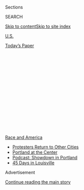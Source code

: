 <div id="app">

<div>

<div>

<div>

<div class="NYTAppHideMasthead css-1q2w90k e1suatyy0">

<div class="section css-ui9rw0 e1suatyy2">

<div class="css-eph4ug er09x8g0">

<div class="css-6n7j50">

</div>

<span class="css-1dv1kvn">Sections</span>

<div class="css-10488qs">

<span class="css-1dv1kvn">SEARCH</span>

</div>

[Skip to content](#site-content)[Skip to site
index](#site-index)

</div>

<div id="masthead-section-label" class="css-1wr3we4 eaxe0e00">

[U.S.](https://www.nytimes3xbfgragh.onion/section/us)

</div>

<div class="css-10698na e1huz5gh0">

</div>

</div>

<div id="masthead-bar-one" class="section hasLinks css-15hmgas e1csuq9d3">

<div class="css-uqyvli e1csuq9d0">

</div>

<div class="css-1uqjmks e1csuq9d1">

</div>

<div class="css-9e9ivx">

[](https://myaccount.nytimes3xbfgragh.onion/auth/login?response_type=cookie&client_id=vi)

</div>

<div class="css-1bvtpon e1csuq9d2">

[Today’s
Paper](https://www.nytimes3xbfgragh.onion/section/todayspaper)

</div>

</div>

</div>

</div>

<div data-aria-hidden="false">

<div id="site-content" data-role="main">

<div>

<div class="css-1aor85t" style="opacity:0.000000001;z-index:-1;visibility:hidden">

<div class="css-1hqnpie">

<div class="css-epjblv">

<span class="css-17xtcya">[U.S.](/section/us)</span><span class="css-x15j1o">|</span><span class="css-fwqvlz">A
Navy Veteran Had a Question for the Feds in Portland. They Beat Him in
Response.</span>

</div>

<div class="css-k008qs">

<div class="css-1iwv8en">

<span class="css-18z7m18"></span>

<div>

</div>

</div>

<span class="css-1n6z4y">https://nyti.ms/3jmBR4t</span>

<div class="css-1705lsu">

<div class="css-4xjgmj">

<div class="css-4skfbu" data-role="toolbar" data-aria-label="Social Media Share buttons, Save button, and Comments Panel with current comment count" data-testid="share-tools">

  - 
  - 
  - 
  - 
    
    <div class="css-6n7j50">
    
    </div>

  - 
  - 

</div>

</div>

</div>

</div>

</div>

</div>

<div id="NYT_TOP_BANNER_REGION" class="css-13pd83m">

<div>

<div id="styln-prism-menu-1590763508878" class="section interactive-content interactive-size-medium css-1edisqu">

<div class="css-17ih8de interactive-body">

<div id="scroll-container" class="css-1gj85ro">

[<span class="styln-title-wrap"><span class="css-1pje3qr">Race
and</span><span class="css-1pje3qr">
America</span></span>](https://www.nytimes3xbfgragh.onion/news-event/george-floyd-protests-minneapolis-new-york-los-angeles?action=click&pgtype=Article&state=default&region=TOP_BANNER&context=storylines_menu)

  - [Protesters Return to Other
    Cities](https://www.nytimes3xbfgragh.onion/2020/07/26/us/protests-portland-seattle-trump.html?action=click&pgtype=Article&state=default&region=TOP_BANNER&context=storylines_menu)
  - [Portland at the
    Center](https://www.nytimes3xbfgragh.onion/2020/07/24/us/portland-oregon-protests-white-race.html?action=click&pgtype=Article&state=default&region=TOP_BANNER&context=storylines_menu)
  - [Podcast: Showdown in
    Portland](https://www.nytimes3xbfgragh.onion/2020/07/23/podcasts/the-daily/portland-protests.html?action=click&pgtype=Article&state=default&region=TOP_BANNER&context=storylines_menu)
  - [45 Days in
    Louisville](https://www.nytimes3xbfgragh.onion/interactive/2020/07/16/us/black-lives-matter-protests-louisville-breonna-taylor.html?action=click&pgtype=Article&state=default&region=TOP_BANNER&context=storylines_menu)

</div>

</div>

</div>

</div>

</div>

<div id="top-wrapper" class="css-1sy8kpn">

<div id="top-slug" class="css-l9onyx">

Advertisement

</div>

[Continue reading the main
story](#after-top)

<div class="ad top-wrapper" style="text-align:center;height:100%;display:block;min-height:250px">

<div id="top" class="place-ad" data-position="top" data-size-key="top">

</div>

</div>

<div id="after-top">

</div>

</div>

<div>

<div id="sponsor-wrapper" class="css-1hyfx7x">

<div id="sponsor-slug" class="css-19vbshk">

Supported by

</div>

[Continue reading the main
story](#after-sponsor)

<div id="sponsor" class="ad sponsor-wrapper" style="text-align:center;height:100%;display:block">

</div>

<div id="after-sponsor">

</div>

</div>

<div class="css-186x18t">

</div>

<div class="css-1vkm6nb ehdk2mb0">

# A Navy Veteran Had a Question for the Feds in Portland. They Beat Him in Response.

</div>

The veteran said he wanted to ask the officers whether they felt their
actions violated the Constitution. Video shows them tear-gassing him and
smashing his hand with baton blows.

![<span class="css-16f3y1r e13ogyst0">Video shows federal officers
beating a Navy veteran at protests in Portland,
Ore.</span><span class="css-cch8ym"><span class="css-1dv1kvn">Credit</span><span class="css-cnj6d5 e1z0qqy90" itemprop="copyrightHolder"><span class="css-1ly73wi e1tej78p0">Credit...</span><span>The
Portland Tribune, via
Reuters</span></span></span>](https://static01.graylady3jvrrxbe.onion/images/2020/07/20/us/20UNREST-PORTLAND-VETERAN/20UNREST-PORTLAND-VETERAN-videoSixteenByNineJumbo1600-v2.jpg)

<div class="css-18e8msd">

<div class="css-vp77d3 epjyd6m0">

<div class="css-hus3qt ey68jwv0" data-aria-hidden="true">

[![John
Ismay](https://static01.graylady3jvrrxbe.onion/images/2018/07/12/multimedia/author-john-ismay/author-john-ismay-thumbLarge.png
"John Ismay")](https://www.nytimes3xbfgragh.onion/by/john-ismay)

</div>

<div class="css-1baulvz">

By [<span class="css-1baulvz last-byline" itemprop="name">John
Ismay</span>](https://www.nytimes3xbfgragh.onion/by/john-ismay)

</div>

</div>

  - 
    
    <div class="css-ld3wwf e16638kd2">
    
    Published July 20, 2020Updated July 22,
    2020
    
    </div>

  - 
    
    <div class="css-4xjgmj">
    
    <div class="css-pvvomx" data-role="toolbar" data-aria-label="Social Media Share buttons, Save button, and Comments Panel with current comment count" data-testid="share-tools">
    
      - 
      - 
      - 
      - 
        
        <div class="css-6n7j50">
        
        </div>
    
      - 
      - 
    
    </div>
    
    </div>

</div>

</div>

<div class="section meteredContent css-1r7ky0e" name="articleBody" itemprop="articleBody">

<div class="css-1fanzo5 StoryBodyCompanionColumn">

<div class="css-53u6y8">

Christopher J. David had largely ignored the protests in downtown
[Portland](https://www.nytimes3xbfgragh.onion/2020/07/21/us/portland-protests.html),
Ore., but when he saw videos of unidentified federal agents grabbing
[protesters](https://www.nytimes3xbfgragh.onion/2020/07/21/us/portland-protests.html)
off the street and throwing them into rented minivans, he felt compelled
to act.

Mr. David, a Navy veteran, said that federal agents’ use of violent
tactics against
[protesters](https://www.nytimes3xbfgragh.onion/2020/07/22/us/portland-protests-courthouse.html),
without the support of the mayor, the governor or local law enforcement,
was a violation of the oaths that agents take to support, uphold and
defend the Constitution.

And so, on Saturday, he took a bus downtown to ask the officers how they
squared their actions with that oath.

</div>

</div>

<div>

</div>

<div class="css-1fanzo5 StoryBodyCompanionColumn">

<div class="css-53u6y8">

Instead of getting an answer, Mr. David was beaten with a baton by one
federal officer as another doused him with pepper spray, [according to
video footage of the
encounter](https://twitter.com/PDXzane/status/1284726088187310080).
After he walked away from the confrontation, Mr. David was taken to a
nearby hospital, where a specialist said his right hand was broken and
would require surgery to install pins, screws and plates. He declined
pain medication.

</div>

</div>

<div class="css-1fanzo5 StoryBodyCompanionColumn">

<div class="css-53u6y8">

“I wasn’t even paying attention to the protests at all until the feds
came in,” Mr. David said in an interview on Sunday night. “That’s when I
became aware.”

</div>

</div>

<div class="css-cfo9c3">

</div>

<div class="css-1fanzo5 StoryBodyCompanionColumn">

<div class="css-53u6y8">

Protesters have been in the streets of Portland for more than 50
consecutive days, in response to the killing of George Floyd by the
police in Minneapolis. The arrival of federal officers in the city has
re-energized the demonstrations, which continued on Sunday night, with
tear gas once again deployed by U.S. agents.

Kenneth T. Cuccinelli, the acting deputy secretary for the Department of
Homeland Security, said on CNN that he was “familiar with the video”
involving Mr. David and that “maintaining an appropriate response is an
ongoing obligation.”

</div>

</div>

<div class="css-1fanzo5 StoryBodyCompanionColumn">

<div class="css-53u6y8">

Mr. David, a graduate of the U.S. Naval Academy and a former varsity
wrestler who has lived in Portland since 2006, said he had attended only
one protest before — a march for women’s rights in Washington, D.C., in
1989. As a 53-year-old man with health concerns, he said that the risk
of the coronavirus was reason enough to stay away from downtown
Portland.

“It just didn’t seem worth it to me at that point, but it reached that
threshold when I saw Pinochet-type behavior from our own government,” he
said, referring to the Chilean dictator.

With his mind made up, Mr. David grabbed a backpack with some essential
items — migraine medicine, nicotine gum, his wallet and ID cards — and
took a bus downtown, arriving near the Mark O. Hatfield U.S. Courthouse
about 8:15 p.m.

The courthouse has become [a focus of
protesters](https://www.nytimes3xbfgragh.onion/2020/07/17/us/portland-protests.html),
as well as the federal Homeland Security agents who have been dispatched
to protect it. But the response by those agents in Portland has prompted
a backlash over whether the officers are exceeding their arrest
authority and violating the rights of protesters by detaining
demonstrators in the area around the federal courthouse.

On Mr. David’s backpack were patches commemorating his time as an
officer in the Navy’s Civil Engineering Corps, serving with the
construction battalions — the famed
[Seabees](https://www.navy.mil/navydata/personnel/seabees/seabee1.html).

He also wore a heather gray sweatshirt with the word “Navy” emblazoned
in blue across the top and a ball cap for the Academy’s wrestling team.
He wanted the officers to know by sight that he was a veteran, and
someone they could talk to.

</div>

</div>

<div>

</div>

<div class="css-1fanzo5 StoryBodyCompanionColumn">

<div class="css-53u6y8">

“I identified the hell out of myself for a reason, I want to give them
pause so we could talk,” he said. “So I wanted to go down there to tell
them that I believed they were not following their oath to the
Constitution. That was my goal.”

By 10:45 p.m., Mr. David was just about to leave to return home, he
said, when some protesters began removing fencing around the courthouse
and federal officers emerged. He made his way to a clutch of federal
agents.

A video shot by Zane Sparling, a reporter with The Portland Tribune,
captured what happened next. Officers in camouflage and gas masks beat
Mr. David with batons and blasted pepper spray at his face. The shaky
cellphone video shows him briefly shoving away the hand of the officer
with the spray-can before turning around, walking away and defiantly
throwing up the middle fingers of both hands. He turned and faced the
officers again, raising his middle fingers even higher — though a strike
from a baton had just shattered his dominant right hand.

Internet users quickly called him “Captain Portland” for barely
flinching at the blows. Noting how at 6 feet 2 inches tall he towered
over the officers, some people compared him to the “Game of Thrones”
character known as the Mountain. [On
Twitter](https://twitter.com/Tazerface16), he went from having a handful
of followers before the encounter to more than 60,000 on Monday.

“My life has turned pretty dramatically weird,” he said.

Sergio Olmos, Mike Baker and Zolan Kanno-Youngs contributed reporting.

</div>

</div>

<div>

</div>

</div>

<div>

</div>

<div>

</div>

<div>

</div>

<div>

<div id="bottom-wrapper" class="css-1ede5it">

<div id="bottom-slug" class="css-l9onyx">

Advertisement

</div>

[Continue reading the main
story](#after-bottom)

<div id="bottom" class="ad bottom-wrapper" style="text-align:center;height:100%;display:block;min-height:90px">

</div>

<div id="after-bottom">

</div>

</div>

</div>

</div>

</div>

## Site Index

<div>

</div>

## Site Information Navigation

  - [© <span>2020</span> <span>The New York Times
    Company</span>](https://help.nytimes3xbfgragh.onion/hc/en-us/articles/115014792127-Copyright-notice)

<!-- end list -->

  - [NYTCo](https://www.nytco.com/)
  - [Contact
    Us](https://help.nytimes3xbfgragh.onion/hc/en-us/articles/115015385887-Contact-Us)
  - [Work with us](https://www.nytco.com/careers/)
  - [Advertise](https://nytmediakit.com/)
  - [T Brand Studio](http://www.tbrandstudio.com/)
  - [Your Ad
    Choices](https://www.nytimes3xbfgragh.onion/privacy/cookie-policy#how-do-i-manage-trackers)
  - [Privacy](https://www.nytimes3xbfgragh.onion/privacy)
  - [Terms of
    Service](https://help.nytimes3xbfgragh.onion/hc/en-us/articles/115014893428-Terms-of-service)
  - [Terms of
    Sale](https://help.nytimes3xbfgragh.onion/hc/en-us/articles/115014893968-Terms-of-sale)
  - [Site
    Map](https://spiderbites.nytimes3xbfgragh.onion)
  - [Help](https://help.nytimes3xbfgragh.onion/hc/en-us)
  - [Subscriptions](https://www.nytimes3xbfgragh.onion/subscription?campaignId=37WXW)

</div>

</div>

</div>

</div>
